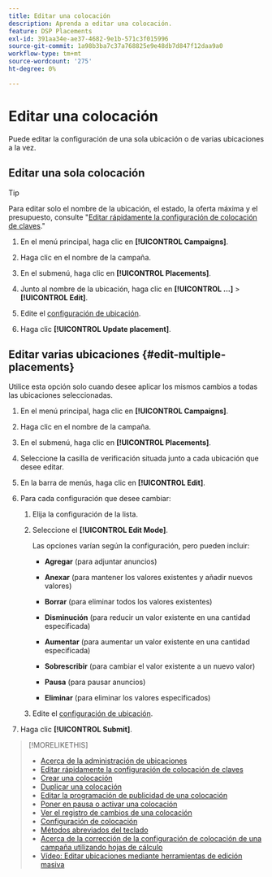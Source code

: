 ```yaml
---
title: Editar una colocación
description: Aprenda a editar una colocación.
feature: DSP Placements
exl-id: 391aa34e-ae37-4682-9e1b-571c3f015996
source-git-commit: 1a98b3ba7c37a768825e9e48db7d847f12daa9a0
workflow-type: tm+mt
source-wordcount: '275'
ht-degree: 0%

---
```


# Editar una colocación

Puede editar la configuración de una sola ubicación o de varias ubicaciones a la vez.

<!-- Some placements don't have this option. Clarify which placement types aren't eligible -- is it PG placements, or all placements using private inventory? And anything else? -->

## Editar una sola colocación

>[!TIP]
>
> Para editar solo el nombre de la ubicación, el estado, la oferta máxima y el presupuesto, consulte &quot;[Editar rápidamente la configuración de colocación de claves](/help/dsp/campaign-management/placements/placement-quick-edit.md).&quot;

1. En el menú principal, haga clic en **[!UICONTROL Campaigns]**.

1. Haga clic en el nombre de la campaña.

1. En el submenú, haga clic en **[!UICONTROL Placements]**.

1. Junto al nombre de la ubicación, haga clic en  **[!UICONTROL ...]** > **[!UICONTROL Edit]**.

1. Edite el [configuración de ubicación](placement-settings.md).

1. Haga clic **[!UICONTROL Update placement]**.

## Editar varias ubicaciones {#edit-multiple-placements}

Utilice esta opción solo cuando desee aplicar los mismos cambios a todas las ubicaciones seleccionadas.

1. En el menú principal, haga clic en **[!UICONTROL Campaigns]**.

1. Haga clic en el nombre de la campaña.

1. En el submenú, haga clic en **[!UICONTROL Placements]**.

1. Seleccione la casilla de verificación situada junto a cada ubicación que desee editar.

1. En la barra de menús, haga clic en **[!UICONTROL Edit]**.

1. Para cada configuración que desee cambiar:

   1. Elija la configuración de la lista.

   1. Seleccione el **[!UICONTROL Edit Mode]**.

      Las opciones varían según la configuración, pero pueden incluir:

      * **Agregar** (para adjuntar anuncios)

      * **Anexar** (para mantener los valores existentes y añadir nuevos valores)

      * **Borrar** (para eliminar todos los valores existentes)

      * **Disminución** (para reducir un valor existente en una cantidad especificada)

      * **Aumentar** (para aumentar un valor existente en una cantidad especificada)

      * **Sobrescribir** (para cambiar el valor existente a un nuevo valor)

      * **Pausa** (para pausar anuncios)

      * **Eliminar** (para eliminar los valores especificados)
   1. Edite el [configuración de ubicación](placement-settings.md).


1. Haga clic **[!UICONTROL Submit]**.

>[!MORELIKETHIS]
>
>* [Acerca de la administración de ubicaciones](placement-about.md)
>* [Editar rápidamente la configuración de colocación de claves](placement-quick-edit.md)
>* [Crear una colocación](placement-create.md)
>* [Duplicar una colocación](placement-duplicate.md)
>* [Editar la programación de publicidad de una colocación](placement-edit-ad-schedule.md)
>* [Poner en pausa o activar una colocación](placement-pause-activate.md)
>* [Ver el registro de cambios de una colocación](placement-change-log.md)
>* [Configuración de colocación](placement-settings.md)
>* [Métodos abreviados del teclado](/help/dsp/campaign-management/reports/keyboard-shortcuts.md)
>* [Acerca de la corrección de la configuración de colocación de una campaña utilizando hojas de cálculo](/help/dsp/campaign-management/qa/qa-about.md)
>* [Vídeo: Editar ubicaciones mediante herramientas de edición masiva](https://experienceleague.adobe.com/docs/advertising-learn/tutorials/dsp/bulk-edit-placement-tools.html)


